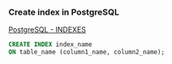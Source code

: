 ### Create index in PostgreSQL


[PostgreSQL - INDEXES](https://www.tutorialspoint.com/postgresql/postgresql_indexes.htm)




```sql
CREATE INDEX index_name
ON table_name (column1_name, column2_name);
```

